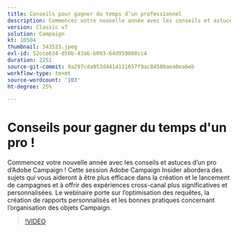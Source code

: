 ```yaml
---
title: Conseils pour gagner du temps d’un professionnel
description: Commencez votre nouvelle année avec les conseils et astuces d’un pro d’Adobe Campaign ! Cette session Adobe Campaign Insider abordera des sujets qui vous aideront à être plus efficace (les descriptions doivent comporter entre 60 et 160 caractères).
version: Classic v7
solution: Campaign
kt: 10504
thumbnail: 343523.jpeg
exl-id: 52cce634-d50b-43a6-b093-64d959860cc4
duration: 2251
source-git-commit: 9a297cda953d4414131657f9ac84580aea0eabeb
workflow-type: tm+mt
source-wordcount: '103'
ht-degree: 25%

---
```


# Conseils pour gagner du temps d&#39;un pro !

Commencez votre nouvelle année avec les conseils et astuces d’un pro d’Adobe Campaign ! Cette session Adobe Campaign Insider abordera des sujets qui vous aideront à être plus efficace dans la création et le lancement de campagnes et à offrir des expériences cross-canal plus significatives et personnalisées. Le webinaire porte sur l’optimisation des requêtes, la création de rapports personnalisés et les bonnes pratiques concernant l’organisation des objets Campaign.

>[!VIDEO](https://video.tv.adobe.com/v/343523/?quality=12&learn=on)
